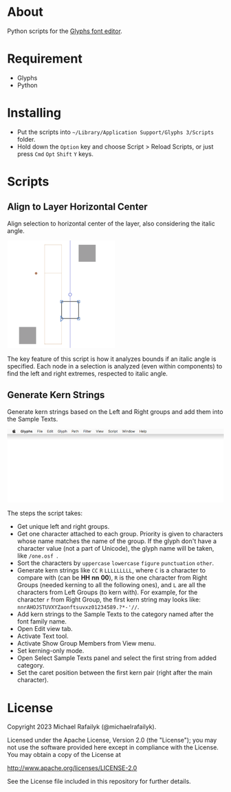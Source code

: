 # About

Python scripts for the [Glyphs font editor](http://glyphsapp.com/).

# Requirement

- Glyphs
- Python

# Installing

- Put the scripts into `~/Library/Application Support/Glyphs 3/Scripts` folder.
- Hold down the `Option` key and choose Script > Reload Scripts, or just press `Cmd` `Opt` `Shift` `Y` keys.

# Scripts

## Align to Layer Horizontal Center

Align selection to horizontal center of the layer, also considering the italic angle.

![](Images/AlignToLayerHorizontalCenter.gif)

The key feature of this script is how it analyzes bounds if an italic angle is specified. Each node in a selection is analyzed (even within components) to find the left and right extremes, respected to italic angle.

## Generate Kern Strings

Generate kern strings based on the Left and Right groups and add them into the Sample Texts.

![](Images/GenerateKernStrings.gif)

The steps the script takes:

- Get unique left and right groups.
- Get one character attached to each group. Priority is given to characters whose name matches the name of the group. If the glyph don't have a character value (not a part of Unicode), the glyph name will be taken, like `/one.osf `.
- Sort the characters by `uppercase` `lowercase` `figure` `punctuation` `other`.
- Generate kern strings like `CC` `R` `LLLLLLLLL`, where `C` is a character to compare with (can be **HH** **nn** **00**), `R` is the one character from Right Groups (needed kerning to all the following ones), and `L` are all the characters from Left Groups (to kern with). For example, for the character `r` from Right Group, the first kern string may looks like: `nnrAHOJSTUVXYZaonftsuvxz01234589.?*-'//`.
- Add kern strings to the Sample Texts to the category named after the font family name.
- Open Edit view tab.
- Activate Text tool.
- Activate Show Group Members from View menu.
- Set kerning-only mode.
- Open Select Sample Texts panel and select the first string from added category.
- Set the caret position between the first kern pair (right after the main character).

# License

Copyright 2023 Michael Rafailyk (@michaelrafailyk).

Licensed under the Apache License, Version 2.0 (the "License"); you may not use the software provided here except in compliance with the License. You may obtain a copy of the License at

http://www.apache.org/licenses/LICENSE-2.0

See the License file included in this repository for further details.
